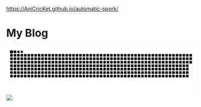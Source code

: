 https://AniCricKet.github.io/automatic-spork/

# My Blog

<a href=#><img src="contributions.svg"></a>

![](https://komarev.com/ghpvc/?username=AniCricKet&color=0be80e&label=My+Loving+Fans&style=plastic)
